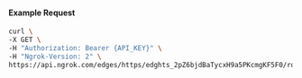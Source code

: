 <!-- Code generated for API Clients. DO NOT EDIT. -->

#### Example Request

```bash
curl \
-X GET \
-H "Authorization: Bearer {API_KEY}" \
-H "Ngrok-Version: 2" \
https://api.ngrok.com/edges/https/edghts_2pZ6bjdBaTycxH9a5PKcmgKF5F0/routes/edghtsrt_2pZ6biFpJr3CRCX1uTg8nHgY82V/response_headers
```
